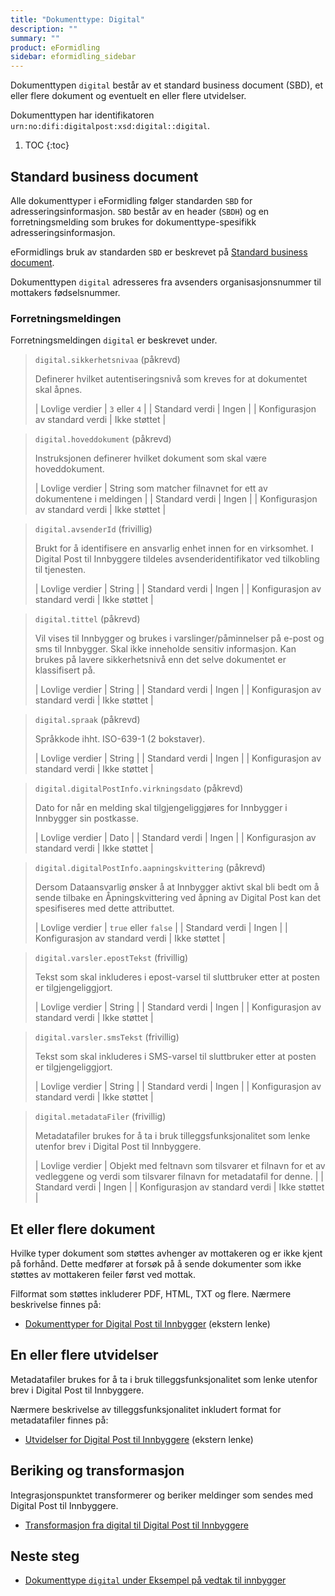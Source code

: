 ```yaml
---
title: "Dokumenttype: Digital"
description: ""
summary: ""
product: eFormidling
sidebar: eformidling_sidebar
---
```


Dokumenttypen `digital` består av et standard business document (SBD), et eller flere dokument og eventuelt en eller flere
utvidelser.

Dokumenttypen har identifikatoren `urn:no:difi:digitalpost:xsd:digital::digital`.

1. TOC
{:toc}

## Standard business document

Alle dokumenttyper i eFormidling følger standarden `SBD` for adresseringsinformasjon. `SBD` består av en header (`SBDH`)
og en forretningsmelding som brukes for dokumenttype-spesifikk adresseringsinformasjon.

eFormidlings bruk av standarden `SBD` er beskrevet på [Standard business document](standard_sbd).

Dokumenttypen `digital` adresseres fra avsenders organisasjonsnummer til mottakers fødselsnummer.

### Forretningsmeldingen

Forretningsmeldingen `digital` er beskrevet under.

> `digital.sikkerhetsnivaa` (påkrevd)
>
> Definerer hvilket autentiseringsnivå som kreves for at dokumentet skal åpnes.
>
> | Lovlige verdier                 | `3` eller `4` |
> | Standard verdi                  | Ingen         |
> | Konfigurasjon av standard verdi | Ikke støttet  |

> `digital.hoveddokument` (påkrevd)
>
> Instruksjonen definerer hvilket dokument som skal være hoveddokument.
>
> | Lovlige verdier                 | String som matcher filnavnet for ett av dokumentene i meldingen |
> | Standard verdi                  | Ingen                                                           |
> | Konfigurasjon av standard verdi | Ikke støttet                                                    |

> `digital.avsenderId` (frivillig)
>
> Brukt for å identifisere en ansvarlig enhet innen for en virksomhet. I Digital Post til Innbyggere tildeles
> avsenderidentifikator ved tilkobling til tjenesten.
>
> | Lovlige verdier                 | String        |
> | Standard verdi                  | Ingen         |
> | Konfigurasjon av standard verdi | Ikke støttet  |

> `digital.tittel` (påkrevd)
>
> Vil vises til Innbygger og brukes i varslinger/påminnelser på e-post og sms til Innbygger. Skal ikke inneholde
> sensitiv informasjon. Kan brukes på lavere sikkerhetsnivå enn det selve dokumentet er klassifisert på.
>
> | Lovlige verdier                 | String                       |
> | Standard verdi                  | Ingen                        |
> | Konfigurasjon av standard verdi | Ikke støttet                 |

> `digital.spraak` (påkrevd)
>
> Språkkode ihht. ISO-639-1 (2 bokstaver).
>
> | Lovlige verdier                 | String                       |
> | Standard verdi                  | Ingen                        |
> | Konfigurasjon av standard verdi | Ikke støttet                 |

> `digital.digitalPostInfo.virkningsdato` (påkrevd)
>
> Dato for når en melding skal tilgjengeliggjøres for Innbygger i Innbygger sin postkasse.
>
> | Lovlige verdier                 | Dato |
> | Standard verdi                  | Ingen                        |
> | Konfigurasjon av standard verdi | Ikke støttet                 |

> `digital.digitalPostInfo.aapningskvittering` (påkrevd)
>
> Dersom Dataansvarlig ønsker å at Innbygger aktivt skal bli bedt om å sende tilbake en Åpningskvittering ved åpning av Digital Post kan det spesifiseres med dette attributtet.
> 
> | Lovlige verdier                 | `true` eller `false`         |
> | Standard verdi                  | Ingen                        |
> | Konfigurasjon av standard verdi | Ikke støttet                 |

> `digital.varsler.epostTekst` (frivillig)
>
> Tekst som skal inkluderes i epost-varsel til sluttbruker etter at posten er tilgjengeliggjort.
>
> | Lovlige verdier                 | String                       |
> | Standard verdi                  | Ingen                        |
> | Konfigurasjon av standard verdi | Ikke støttet                 |

> `digital.varsler.smsTekst` (frivillig)
>
> Tekst som skal inkluderes i SMS-varsel til sluttbruker etter at posten er tilgjengeliggjort.
>
> | Lovlige verdier                 | String                       |
> | Standard verdi                  | Ingen                        |
> | Konfigurasjon av standard verdi | Ikke støttet                 |

> `digital.metadataFiler` (frivillig)
>
> Metadatafiler brukes for å ta i bruk tilleggsfunksjonalitet som lenke utenfor brev i Digital Post til Innbyggere.
>
> | Lovlige verdier                 | Objekt med feltnavn som tilsvarer et filnavn for et av vedleggene og verdi som tilsvarer filnavn for metadatafil for denne. |
> | Standard verdi                  | Ingen                        |
> | Konfigurasjon av standard verdi | Ikke støttet                 |

## Et eller flere dokument

Hvilke typer dokument som støttes avhenger av mottakeren og er ikke kjent på forhånd. Dette medfører at forsøk på å
sende dokumenter som ikke støttes av mottakeren feiler først ved mottak.

Filformat som støttes inkluderer PDF, HTML, TXT og flere. Nærmere beskrivelse finnes på:

- [Dokumenttyper for Digital Post til Innbygger](https://docs.digdir.no/dpi_dokumentformat.html) (ekstern lenke)

## En eller flere utvidelser

Metadatafiler brukes for å ta i bruk tilleggsfunksjonalitet som lenke utenfor brev i Digital Post til Innbyggere.

Nærmere beskrivelse av tilleggsfunksjonalitet inkludert format for metadatafiler finnes på:

- [Utvidelser for Digital Post til Innbyggere](https://docs.digdir.no/dpi_utvidelser_index) (ekstern lenke)

## Beriking og transformasjon

Integrasjonspunktet transformerer og beriker meldinger som sendes med Digital Post til Innbyggere.

- [Transformasjon fra digital til Digital Post til Innbyggere](../Transformasjoner/digital_til_digital_post_til_innbyggere)

## Neste steg

- [Dokumenttype `digital` under Eksempel på vedtak til innbygger](../Eksempel/vedtak_til_innbygger#dersom-dokumenttype-digital-st%C3%B8ttes)
